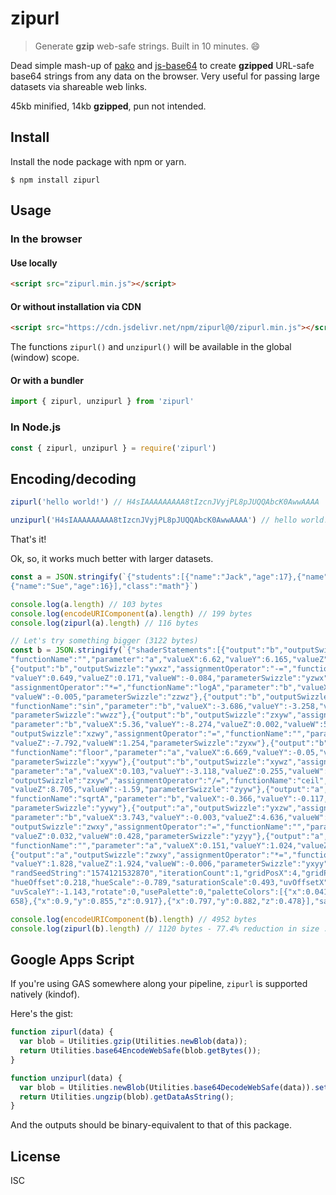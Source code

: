 # zipurl

> Generate **gzip** web-safe strings. Built in 10 minutes. :smile:

Dead simple mash-up of [pako](https://github.com/nodeca/pako) and [js-base64](https://github.com/dankogai/js-base64) to
create **gzipped** URL-safe base64 strings from any data on the browser. Very useful for passing large datasets via
shareable web links.

45kb minified, 14kb **gzipped**, pun not intended.

## Install

Install the node package with npm or yarn.

```
$ npm install zipurl
```

## Usage

### In the browser

#### Use locally

```html
<script src="zipurl.min.js"></script>
```

#### Or without installation via CDN

```html
<script src="https://cdn.jsdelivr.net/npm/zipurl@0/zipurl.min.js"></script>
```

The functions `zipurl()` and `unzipurl()` will be available in the global (window) scope.

#### Or with a bundler

```js
import { zipurl, unzipurl } from 'zipurl'
```

### In Node.js

```js
const { zipurl, unzipurl } = require('zipurl')
```

## Encoding/decoding

```js
zipurl('hello world!') // H4sIAAAAAAAAA8tIzcnJVyjPL8pJUQQAbcK0AwwAAAA

unzipurl('H4sIAAAAAAAAA8tIzcnJVyjPL8pJUQQAbcK0AwwAAAA') // hello world!
```

That's it!

Ok, so, it works much better with larger datasets.

```js
const a = JSON.stringify(`{"students":[{"name":"Jack","age":17},{"name":"Jill","age":16},
{"name":"Sue","age":16}],"class":"math"}`)

console.log(a.length) // 103 bytes
console.log(encodeURIComponent(a).length) // 199 bytes
console.log(zipurl(a).length) // 116 bytes

// Let's try something bigger (3122 bytes)
const b = JSON.stringify(`{"shaderStatements":[{"output":"b","outputSwizzle":"zxyw","assignmentOperator":"-=",
"functionName":"","parameter":"a","valueX":6.62,"valueY":6.165,"valueZ":-0.974,"valueW":-4.233,"parameterSwizzle":"xzyy"},
{"output":"b","outputSwizzle":"ywxz","assignmentOperator":"-=","functionName":"","parameter":"a","valueX":-4.88,
"valueY":0.649,"valueZ":0.171,"valueW":-0.084,"parameterSwizzle":"yzwx"},{"output":"a","outputSwizzle":"xzwy",
"assignmentOperator":"*=","functionName":"logA","parameter":"b","valueX":-2.368,"valueY":-7.284,"valueZ":-5.01,
"valueW":-0.005,"parameterSwizzle":"zzwz"},{"output":"b","outputSwizzle":"xwzy","assignmentOperator":"-=",
"functionName":"sin","parameter":"b","valueX":-3.686,"valueY":-3.258,"valueZ":-4.059,"valueW":-8.506,
"parameterSwizzle":"wwzz"},{"output":"b","outputSwizzle":"zxyw","assignmentOperator":"=","functionName":"ceil",
"parameter":"b","valueX":5.36,"valueY":-8.274,"valueZ":0.002,"valueW":5.429,"parameterSwizzle":"xxwy"},{"output":"a",
"outputSwizzle":"xzwy","assignmentOperator":"=","functionName":"","parameter":"b","valueX":-3.353,"valueY":-5.681,
"valueZ":-7.792,"valueW":1.254,"parameterSwizzle":"zyxw"},{"output":"b","outputSwizzle":"ywxz","assignmentOperator":"+=",
"functionName":"floor","parameter":"a","valueX":6.669,"valueY":-0.05,"valueZ":-8.629,"valueW":-2.802,
"parameterSwizzle":"xyyw"},{"output":"b","outputSwizzle":"xywz","assignmentOperator":"+=","functionName":"fract",
"parameter":"a","valueX":0.103,"valueY":-3.118,"valueZ":0.255,"valueW":6.287,"parameterSwizzle":"xyyw"},{"output":"a",
"outputSwizzle":"zxyw","assignmentOperator":"/=","functionName":"ceil","parameter":"","valueX":5.484,"valueY":-1.26,
"valueZ":8.705,"valueW":-1.59,"parameterSwizzle":"zyyw"},{"output":"a","outputSwizzle":"wyzx","assignmentOperator":"=",
"functionName":"sqrtA","parameter":"b","valueX":-0.366,"valueY":-0.117,"valueZ":0.162,"valueW":1.761,
"parameterSwizzle":"yywy"},{"output":"a","outputSwizzle":"yxzw","assignmentOperator":"*=","functionName":"atan",
"parameter":"b","valueX":3.743,"valueY":-0.003,"valueZ":4.636,"valueW":0.056,"parameterSwizzle":"wxxw"},{"output":"b",
"outputSwizzle":"zwxy","assignmentOperator":"=","functionName":"","parameter":"","valueX":6.083,"valueY":-6.322,
"valueZ":0.032,"valueW":0.428,"parameterSwizzle":"yzyy"},{"output":"a","outputSwizzle":"zxyw","assignmentOperator":"/=",
"functionName":"","parameter":"a","valueX":0.151,"valueY":1.024,"valueZ":-2.862,"valueW":3.193,"parameterSwizzle":"xzyx"},
{"output":"a","outputSwizzle":"zwxy","assignmentOperator":"*=","functionName":"","parameter":"a","valueX":-1.637,
"valueY":1.828,"valueZ":1.924,"valueW":-0.006,"parameterSwizzle":"yxyy"}],"randSeed":-1810015485,
"randSeedString":"1574121532870","iterationCount":1,"gridPosX":4,"gridPosY":0,"generation":17,"subGeneration":1,
"hueOffset":0.218,"hueScale":-0.789,"saturationScale":0.493,"uvOffsetX":-0.36,"uvOffsetY":0.559,"uvScaleX":1.02,
"uvScaleY":-1.143,"rotate":0,"usePalette":0,"paletteColors":[{"x":0.041,"y":0.01,"z":0.584},{"x":0.131,"y":0.102,"z":0.
658},{"x":0.9,"y":0.855,"z":0.917},{"x":0.797,"y":0.882,"z":0.478}],"saveListIndex":-1,"uniqueID":361315861}`)

console.log(encodeURIComponent(b).length) // 4952 bytes
console.log(zipurl(b).length) // 1120 bytes - 77.4% reduction in size :)
```

## Google Apps Script

If you're using GAS somewhere along your pipeline, `zipurl` is supported natively (kindof).

Here's the gist:

```js
function zipurl(data) {
  var blob = Utilities.gzip(Utilities.newBlob(data));
  return Utilities.base64EncodeWebSafe(blob.getBytes());
}

function unzipurl(data) {
  var blob = Utilities.newBlob(Utilities.base64DecodeWebSafe(data)).setContentType('application/x-gzip');
  return Utilities.ungzip(blob).getDataAsString();
}
```

And the outputs should be binary-equivalent to that of this package.

## License

ISC
